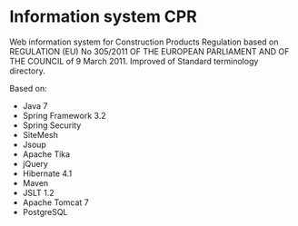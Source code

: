 Information system CPR
===

Web information system for Construction Products Regulation based on REGULATION (EU) No 305/2011 OF THE EUROPEAN PARLIAMENT AND OF THE COUNCIL of 9 March 2011.
Improved of Standard terminology directory.

Based on:
* Java 7
* Spring Framework 3.2
* Spring Security
* SiteMesh
* Jsoup
* Apache Tika
* jQuery
* Hibernate 4.1
* Maven
* JSLT 1.2
* Apache Tomcat 7
* PostgreSQL


